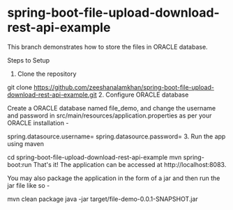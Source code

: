 # spring-boot-file-upload-download-rest-api-example

This branch demonstrates how to store the files in ORACLE database.

Steps to Setup
1. Clone the repository

git clone https://github.com/zeeshanalamkhan/spring-boot-file-upload-download-rest-api-example.git
2. Configure ORACLE database

Create a ORACLE database named file_demo, and change the username and password in src/main/resources/application.properties as per your ORACLE installation -

spring.datasource.username= <YOUR ORACLE USERNAME>
spring.datasource.password= <YOUR ORACLE PASSWORD>
3. Run the app using maven

cd spring-boot-file-upload-download-rest-api-example
mvn spring-boot:run
That's it! The application can be accessed at http://localhost:8083.

You may also package the application in the form of a jar and then run the jar file like so -

mvn clean package
java -jar target/file-demo-0.0.1-SNAPSHOT.jar

